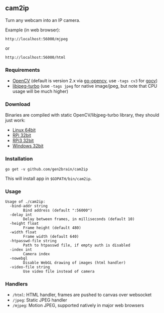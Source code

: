 ## cam2ip

Turn any webcam into an IP camera.

Example (in web browser):

    http://localhost:56000/mjpeg
or

    http://localhost:56000/html

### Requirements

* [OpenCV](http://opencv.org/) (default is version 2.x via [go-opencv](https://github.com/lazywei/go-opencv), use `-tags cv3` for [gocv](https://github.com/hybridgroup/gocv))
* [libjpeg-turbo](https://www.libjpeg-turbo.org/) (use `-tags jpeg` for native image/jpeg, but note that CPU usage will be much higher)


### Download

Binaries are compiled with static OpenCV/libjpeg-turbo library, they should just work:

 - [Linux 64bit](https://github.com/gen2brain/cam2ip/releases/download/1.3/cam2ip-1.3-64bit.tar.gz)
 - [RPi 32bit](https://github.com/gen2brain/cam2ip/releases/download/1.3/cam2ip-1.3-RPi.tar.gz)
 - [RPi3 32bit](https://github.com/gen2brain/cam2ip/releases/download/1.3/cam2ip-1.3-RPi3.tar.gz)
 - [Windows 32bit](https://github.com/gen2brain/cam2ip/releases/download/1.3/cam2ip-1.3.zip)


### Installation

    go get -v github.com/gen2brain/cam2ip

This will install app in `$GOPATH/bin/cam2ip`.

### Usage

```
Usage of ./cam2ip:
  -bind-addr string
        Bind address (default ":56000")
  -delay int
        Delay between frames, in milliseconds (default 10)
  -height float
        Frame height (default 480)
  -width float
        Frame width (default 640)
  -htpasswd-file string
        Path to htpasswd file, if empty auth is disabled
  -index int
        Camera index
  -nowebgl
        Disable WebGL drawing of images (html handler)
  -video-file string
    	Use video file instead of camera
```

### Handlers

  * `/html`: HTML handler, frames are pushed to canvas over websocket
  * `/jpeg`: Static JPEG handler
  * `/mjpeg`: Motion JPEG, supported natively in major web browsers
